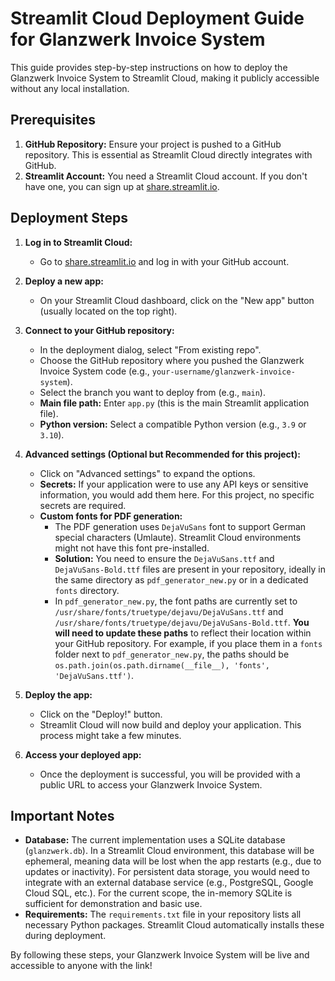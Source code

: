 # Streamlit Cloud Deployment Guide for Glanzwerk Invoice System

This guide provides step-by-step instructions on how to deploy the Glanzwerk Invoice System to Streamlit Cloud, making it publicly accessible without any local installation.

## Prerequisites

1.  **GitHub Repository:** Ensure your project is pushed to a GitHub repository. This is essential as Streamlit Cloud directly integrates with GitHub.
2.  **Streamlit Account:** You need a Streamlit Cloud account. If you don't have one, you can sign up at [share.streamlit.io](https://share.streamlit.io/).

## Deployment Steps

1.  **Log in to Streamlit Cloud:**
    *   Go to [share.streamlit.io](https://share.streamlit.io/) and log in with your GitHub account.

2.  **Deploy a new app:**
    *   On your Streamlit Cloud dashboard, click on the "New app" button (usually located on the top right).

3.  **Connect to your GitHub repository:**
    *   In the deployment dialog, select "From existing repo".
    *   Choose the GitHub repository where you pushed the Glanzwerk Invoice System code (e.g., `your-username/glanzwerk-invoice-system`).
    *   Select the branch you want to deploy from (e.g., `main`).
    *   **Main file path:** Enter `app.py` (this is the main Streamlit application file).
    *   **Python version:** Select a compatible Python version (e.g., `3.9` or `3.10`).

4.  **Advanced settings (Optional but Recommended for this project):**
    *   Click on "Advanced settings" to expand the options.
    *   **Secrets:** If your application were to use any API keys or sensitive information, you would add them here. For this project, no specific secrets are required.
    *   **Custom fonts for PDF generation:**
        *   The PDF generation uses `DejaVuSans` font to support German special characters (Umlaute). Streamlit Cloud environments might not have this font pre-installed.
        *   **Solution:** You need to ensure the `DejaVuSans.ttf` and `DejaVuSans-Bold.ttf` files are present in your repository, ideally in the same directory as `pdf_generator_new.py` or in a dedicated `fonts` directory.
        *   In `pdf_generator_new.py`, the font paths are currently set to `/usr/share/fonts/truetype/dejavu/DejaVuSans.ttf` and `/usr/share/fonts/truetype/dejavu/DejaVuSans-Bold.ttf`. **You will need to update these paths** to reflect their location within your GitHub repository. For example, if you place them in a `fonts` folder next to `pdf_generator_new.py`, the paths should be `os.path.join(os.path.dirname(__file__), 'fonts', 'DejaVuSans.ttf')`.

5.  **Deploy the app:**
    *   Click on the "Deploy!" button.
    *   Streamlit Cloud will now build and deploy your application. This process might take a few minutes.

6.  **Access your deployed app:**
    *   Once the deployment is successful, you will be provided with a public URL to access your Glanzwerk Invoice System.

## Important Notes

*   **Database:** The current implementation uses a SQLite database (`glanzwerk.db`). In a Streamlit Cloud environment, this database will be ephemeral, meaning data will be lost when the app restarts (e.g., due to updates or inactivity). For persistent data storage, you would need to integrate with an external database service (e.g., PostgreSQL, Google Cloud SQL, etc.). For the current scope, the in-memory SQLite is sufficient for demonstration and basic use.
*   **Requirements:** The `requirements.txt` file in your repository lists all necessary Python packages. Streamlit Cloud automatically installs these during deployment.

By following these steps, your Glanzwerk Invoice System will be live and accessible to anyone with the link!

